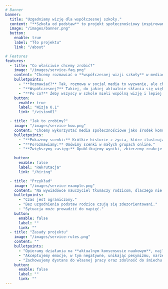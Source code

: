 ```yaml
---
# Banner
banner:
  title: "Uzgadniamy wizję dla współczesnej szkoły."
  content: "**Szkoła od podstaw** to projekt społecznościowy inspirowany sytuacją w nowej szkole w Warszawie."
  image: "/images/banner.png"
  button:
    enable: true
    label: "Tło projektu"
    link: "/about"

# Features
features:
  - title: "Co właściwie chcemy zrobić?"
    image: "/images/service-faq.png"
    content: "Chcemy rozmawiać o **współczesnej wizji szkoły** w mediach społecznościowych."
    bulletpoints:
      - "**Rozmawiać?** Tak, rozmowa w social media to wyzwanie, ale chcemy spróbować."
      - "**Współczesnej?** Takiej, do jakiej aktualnie skłania się większość ekspertów."
      - "**Po co?** Żeby wszyscy w szkole mieli wspólną wizję i lepiej pracowali jako zespół."
    button:
      enable: true
      label: "Wizja 0.1"
      link: "/vision01"

  - title: "Jak to zrobimy?"
    image: "/images/service-how.png"
    content: "Chcemy wykorzystać media społecznościowe jako środek komunikacji."
    bulletpoints:
      - "**Pokażemy scenki:** Krótkie historie z życia, które ilustrują codzienne wyzwania."
      - "**Porozmawiamy:** Omówimy scenki w małych grupach online."
      - "**Zwiększymy zasięg:** Opublikujemy wyniki, zbierzemy reakcje i przygotujemy następną iterację."

    button:
      enable: false
      label: "Rekrutacja"
      link: "/hiring"

  - title: "Przykład"
    image: "/images/service-example.png"
    content: "Na wywiadówce nauczyciel tłumaczy rodzicom, dlaczego nie chwali uczniów, odwołując się do książki ‘Współczesna Pedagogika’."
    bulletpoints:
      - "Czas jest ograniczony."
      - "Bez uzgodnienia podstaw rodzice czują się zdezorientowani."
      - "Sytuacja może prowadzić do napięć."
    button:
      enable: false
      label: ""
      link: ""
  - title: "Zasady projektu"
    image: "/images/service-rules.png"
    content: ""
    bulletpoints:
      - "Opieramy działania na **aktualnym konsensusie naukowym**, najlepszych praktykach, oraz wartościach uniwersalnych."
      - "Akceptujemy emocje, w tym negatywne, unikając pesymizmu, narzekania i pretensji."
      - "Zachowujemy dystans do własnej pracy oraz zdolność do śmiechu z własnej osoby."
    button:
      enable: false
      label: ""
      link: ""
---
```

